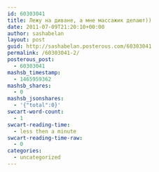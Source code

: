 ```yaml
---
id: 60303041
title: Лежу на диване, а мне массажик делают))
date: 2011-07-09T21:20:10+00:00
author: sashabelan
layout: post
guid: http://sashabelan.posterous.com/60303041
permalink: /60303041-2/
posterous_post:
  - 60303041
mashsb_timestamp:
  - 1465959362
mashsb_shares:
  - 0
mashsb_jsonshares:
  - '{"total":0}'
swcart-word-count:
  - 1
swcart-reading-time:
  - less then a minute
swcart-reading-time-raw:
  - 0
categories:
  - uncategorized
---
```

[](http://instagr.am/p/HTtpn/)